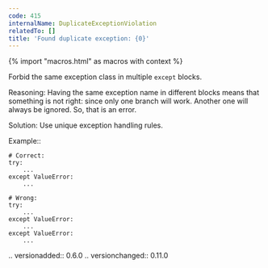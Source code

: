 ```yaml
---
code: 415
internalName: DuplicateExceptionViolation
relatedTo: []
title: 'Found duplicate exception: {0}'
---
```


{% import "macros.html" as macros with context %}

Forbid the same exception class in multiple `except` blocks.

Reasoning: Having the same exception name in different blocks means that
something is not right: since only one branch will work. Another one
will always be ignored. So, that is an error.

Solution: Use unique exception handling rules.

Example::

    # Correct:
    try:
        ...
    except ValueError:
        ...
    
    # Wrong:
    try:
        ...
    except ValueError:
        ...
    except ValueError:
        ...

.. versionadded:: 0.6.0 .. versionchanged:: 0.11.0